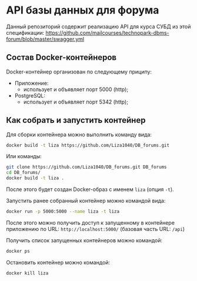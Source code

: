 # API базы данных для форума
Данный репозиторий содержит реализацию API для курса СУБД из этой спецификации:
https://github.com/mailcourses/technopark-dbms-forum/blob/master/swagger.yml

## Состав Docker-контейнеров
Docker-контейнер организован по следующему приципу:

* Приложение:
    * использует и объявляет порт 5000 (http);
* PostgreSQL:
    * использует и объявляет порт 5342 (http);

## Как собрать и запустить контейнер
Для сборки контейнера можно выполнить команду вида:
```bash
docker build -t liza https://github.com/Liza1040/DB_forums.git
```
Или команды:
```bash
git clone https://github.com/Liza1040/DB_forums.git DB_forums
cd DB_forums/
docker build -t liza .
```

После этого будет создан Docker-образ с именем `liza` (опция `-t`).

Запустить ранее собранный контейнер можно командой вида:
```bash
docker run -p 5000:5000 --name liza -t liza
```
После этого можно получить доступ к запущенному в контейнере приложению по URL: ```http://localhost:5000/``` (базовая часть URL: ```/api```)

Получить список запущенных контейнеров можно командой:
```bash
docker ps
```

Остановить контейнер можно командой:
```bash
docker kill liza
```
